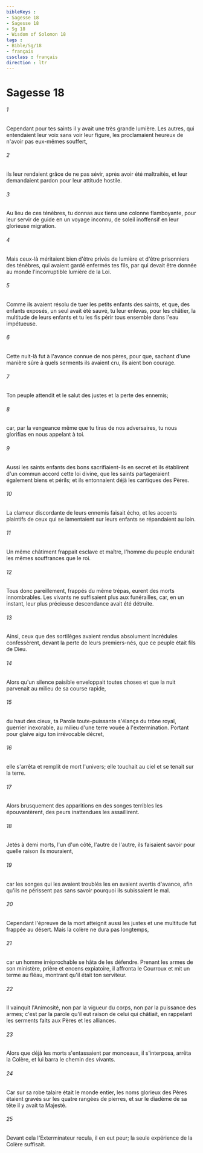```yaml
---
bibleKeys : 
- Sagesse 18
- Sagesse 18
- Sg 18
- Wisdom of Solomon 18
tags : 
- Bible/Sg/18
- français
cssclass : français
direction : ltr
---
```


# Sagesse 18

###### 1
Cependant pour tes saints il y avait une très grande lumière. Les autres, qui entendaient leur voix sans voir leur figure, les proclamaient heureux de n'avoir pas eux-mêmes souffert,
###### 2
ils leur rendaient grâce de ne pas sévir, après avoir été maltraités, et leur demandaient pardon pour leur attitude hostile.
###### 3
Au lieu de ces ténèbres, tu donnas aux tiens une colonne flamboyante, pour leur servir de guide en un voyage inconnu, de soleil inoffensif en leur glorieuse migration.
###### 4
Mais ceux-là méritaient bien d'être privés de lumière et d'être prisonniers des ténèbres, qui avaient gardé enfermés tes fils, par qui devait être donnée au monde l'incorruptible lumière de la Loi.
###### 5
Comme ils avaient résolu de tuer les petits enfants des saints, et que, des enfants exposés, un seul avait été sauvé, tu leur enlevas, pour les châtier, la multitude de leurs enfants et tu les fis périr tous ensemble dans l'eau impétueuse.
###### 6
Cette nuit-là fut à l'avance connue de nos pères, pour que, sachant d'une manière sûre à quels serments ils avaient cru, ils aient bon courage.
###### 7
Ton peuple attendit et le salut des justes et la perte des ennemis;
###### 8
car, par la vengeance même que tu tiras de nos adversaires, tu nous glorifias en nous appelant à toi.
###### 9
Aussi les saints enfants des bons sacrifiaient-ils en secret et ils établirent d'un commun accord cette loi divine, que les saints partageraient également biens et périls; et ils entonnaient déjà les cantiques des Pères.
###### 10
La clameur discordante de leurs ennemis faisait écho, et les accents plaintifs de ceux qui se lamentaient sur leurs enfants se répandaient au loin.
###### 11
Un même châtiment frappait esclave et maître, l'homme du peuple endurait les mêmes souffrances que le roi.
###### 12
Tous donc pareillement, frappés du même trépas, eurent des morts innombrables. Les vivants ne suffisaient plus aux funérailles, car, en un instant, leur plus précieuse descendance avait été détruite.
###### 13
Ainsi, ceux que des sortilèges avaient rendus absolument incrédules confessèrent, devant la perte de leurs premiers-nés, que ce peuple était fils de Dieu.
###### 14
Alors qu'un silence paisible enveloppait toutes choses et que la nuit parvenait au milieu de sa course rapide,
###### 15
du haut des cieux, ta Parole toute-puissante s'élança du trône royal, guerrier inexorable, au milieu d'une terre vouée à l'extermination. Portant pour glaive aigu ton irrévocable décret,
###### 16
elle s'arrêta et remplit de mort l'univers; elle touchait au ciel et se tenait sur la terre.
###### 17
Alors brusquement des apparitions en des songes terribles les épouvantèrent, des peurs inattendues les assaillirent.
###### 18
Jetés à demi morts, l'un d'un côté, l'autre de l'autre, ils faisaient savoir pour quelle raison ils mouraient,
###### 19
car les songes qui les avaient troublés les en avaient avertis d'avance, afin qu'ils ne périssent pas sans savoir pourquoi ils subissaient le mal.
###### 20
Cependant l'épreuve de la mort atteignit aussi les justes et une multitude fut frappée au désert. Mais la colère ne dura pas longtemps,
###### 21
car un homme irréprochable se hâta de les défendre. Prenant les armes de son ministère, prière et encens expiatoire, il affronta le Courroux et mit un terme au fléau, montrant qu'il était ton serviteur.
###### 22
Il vainquit l'Animosité, non par la vigueur du corps, non par la puissance des armes; c'est par la parole qu'il eut raison de celui qui châtiait, en rappelant les serments faits aux Pères et les alliances.
###### 23
Alors que déjà les morts s'entassaient par monceaux, il s'interposa, arrêta la Colère, et lui barra le chemin des vivants.
###### 24
Car sur sa robe talaire était le monde entier, les noms glorieux des Pères étaient gravés sur les quatre rangées de pierres, et sur le diadème de sa tête il y avait ta Majesté.
###### 25
Devant cela l'Exterminateur recula, il en eut peur; la seule expérience de la Colère suffisait.
